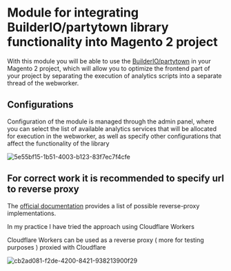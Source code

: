<h1>Module for integrating  BuilderIO/partytown library functionality into Magento 2 project</h1>
With this module you will be able to use the <a href="https://partytown.builder.io/">BuilderIO/partytown</a> in your Magento 2 project, which will allow you to optimize the frontend part of your project by separating the execution of analytics scripts into a separate thread of the webworker.

<h2>Configurations</h2>
<p>Configuration of the module is managed through the admin panel, where you can select the list of available analytics services that will be allocated for execution in the webworker, as well as specify other configurations that affect the functionality of the library
</p>

![5e55bf15-1b51-4003-b123-83f7ec7f4cfe](https://github.com/rostilos/perspective-partytown/assets/85498741/c18cc971-2ff3-4457-a6d2-7830d09cb57d)

<h2>For correct work it is recommended to specify url to reverse proxy</h2>
<p>The <a href="https://partytown.builder.io/proxying-requests">official documentation</a> provides a list of possible reverse-proxy implementations.</p>
<p>In my practice I have tried the approach using Cloudflare Workers</p>

<p>Cloudflare Workers can be used as a reverse proxy ( more for testing purposes ) proxied with Cloudflare </p>

![cb2ad081-f2de-4200-8421-938213900f29](https://github.com/rostilos/perspective-partytown/assets/85498741/b661604c-392e-4e0e-a98b-54fb776c7e92)
